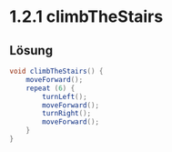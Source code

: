 # 1.2.1 climbTheStairs

## Lösung

```java
void climbTheStairs() {
    moveForward();
    repeat (6) {
        turnLeft();
        moveForward();
        turnRight();
        moveForward();
    }
}
```

